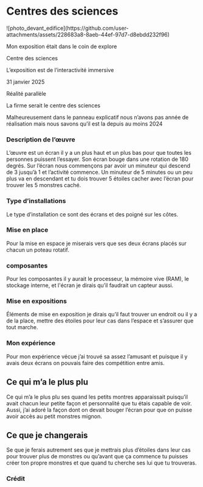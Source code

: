 <h1><strong>Centres des sciences</strong></h1>
![photo_devant_edifice](https://github.com/user-attachments/assets/228683a8-8aeb-44ef-97d7-d8ebdd232f96)

<p>Mon exposition était dans le coin de explore</p>
<p>Centre des sciences</p>
<p>L’exposition est de l’interactivité immersive</p>
<p>31 janvier 2025</p>
<p>Réalité parallèle</p>
<p>La firme serait le centre des sciences</p>
<p>Malheureusement dans le panneau explicatif nous n’avons pas année de réalisation mais nous savons qu’il est la depuis au moins 2024</p>


<h3><strong>Description de l’œuvre</strong></h3>

<p>L’œuvre est un écran il y a un plus haut et un plus bas pour que toutes les personnes puissent l’essayer. Son écran bouge dans une rotation de 180 degrés. Sur l’écran nous commençons par avoir un minuteur qui descend de 3 jusqu’à 1 et l’activité commence. Un minuteur de 5 minutes ou un peu plus va en descendant et tu dois trouver 5 étoiles cacher avec l’écran pour trouver les 5 monstres caché.</p>


<h3><strong>Type d’installations</strong></h3>

<p>Le type d’installation ce sont des écrans et des poigné sur les côtes.</p>


<h3><strong>Mise en place</strong></h3>

<p>Pour la mise en espace je miserais vers que ses deux écrans placés sur chacun un poteau rotatif.</p>


<h3><strong>composantes</strong></h3>

<p>Pour les composantes il y aurait le processeur, la mémoire vive (RAM), le stockage interne, et l'écran je dirais qu’il faudrait un capteur aussi.</p>


<h3><strong>Mise en expositions</strong></h3>

<p>Éléments de mise en exposition je dirais qu’il faut trouver un endroit ou il y a de la place, mettre des étoiles pour leur cas dans l’espace et s’assurer que tout marche.</p>


<h3><strong>Mon expérience</strong></h3>

<p>Pour mon expérience vécue j’ai trouvé sa assez l’amusant et puisque il y avais deux écrans on pouvais faire des compétition entre amis.</p>


<h2><strong>Ce qui m’a le plus plu</strong></h2>

<p>Ce qui m’a le plus plu ses quand les petits montres apparaissait puisqu’il avait chacun leur petite façon et personnalité que tu étais capable de voir. Aussi, j’ai adoré la façon dont on devait bouger l’écran pour que on puisse avoir accès au petit monstres mignon.</p>


<h2><strong>Ce que je changerais</strong></h2>

<p>Se que je ferais autrement ses que je mettrais plus d’étoiles dans leur cas pour trouver plus de monstres ou qu’avant que ça commence tu puisses créer ton propre monstres et que quand tu cherche ses lui que tu trouveras.</p>


<h3><strong>Crédit</strong></h3>

